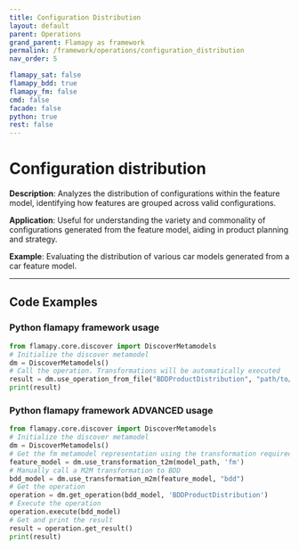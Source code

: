 ```yaml
---
title: Configuration Distribution
layout: default
parent: Operations
grand_parent: Flamapy as framework
permalink: /framework/operations/configuration_distribution
nav_order: 5

flamapy_sat: false
flamapy_bdd: true
flamapy_fm: false
cmd: false
facade: false
python: true
rest: false
---
```


# Configuration distribution

**Description**: 
Analyzes the distribution of configurations within the feature model, identifying how features are grouped across valid configurations.

**Application**: 
Useful for understanding the variety and commonality of configurations generated from the feature model, aiding in product planning and strategy.

**Example**: 
Evaluating the distribution of various car models generated from a car feature model.

---
## Code Examples

### Python flamapy framework usage
```python
from flamapy.core.discover import DiscoverMetamodels
# Initialize the discover metamodel
dm = DiscoverMetamodels()
# Call the operation. Transformations will be automatically executed
result = dm.use_operation_from_file("BDDProductDistribution", "path/to/feature/model")
print(result)
```
### Python flamapy framework **ADVANCED** usage
```python
from flamapy.core.discover import DiscoverMetamodels
# Initialize the discover metamodel
dm = DiscoverMetamodels()
# Get the fm metamodel representation using the transformation required to get to the fm metamodel
feature_model = dm.use_transformation_t2m(model_path, 'fm')
# Manually call a M2M transformation to BDD
bdd_model = dm.use_transformation_m2m(feature_model, "bdd")
# Get the operation
operation = dm.get_operation(bdd_model, 'BDDProductDistribution')
# Execute the operation
operation.execute(bdd_model)
# Get and print the result
result = operation.get_result()
print(result)
```

